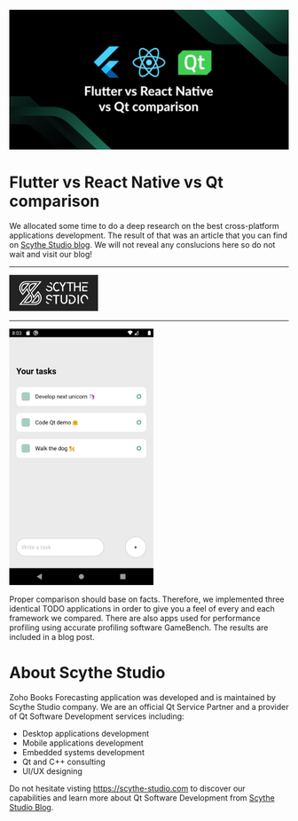 ![Flutter vs React Native vs Qt comparison](./pictures/banner.png)
# Flutter vs React Native vs Qt comparison

We allocated some time to do a deep research on the best cross-platform applications development. The result of that was an article that you can find on [Scythe Studio blog](https://scythe-studio.com/en/blog). We will not reveal any conslucions here so do not wait and visit our blog!

---

[![Scythe Studio](./pictures/scythestudio-logo.png)](https://scythe-studio.com)

---

![Qt TODO list](./pictures/qt-to-do-list-app.png)

Proper comparison should base on facts. Therefore, we implemented three identical TODO applications in order to give you a feel of every and each framework we compared.
There are also apps used for performance profiling using accurate profiling software GameBench. The results are included in a blog post.

# About Scythe Studio
Zoho Books Forecasting application was developed and is maintained by Scythe Studio company.
We are an official Qt Service Partner and a provider of Qt Software Development services including:
- Desktop applications development
- Mobile applications development
- Embedded systems development
- Qt and C++ consulting
- UI/UX designing

Do not hesitate visting https://scythe-studio.com to discover our capabilities and learn more about Qt Software Development from [Scythe Studio Blog](https://scythe-studio.com/en/blog).